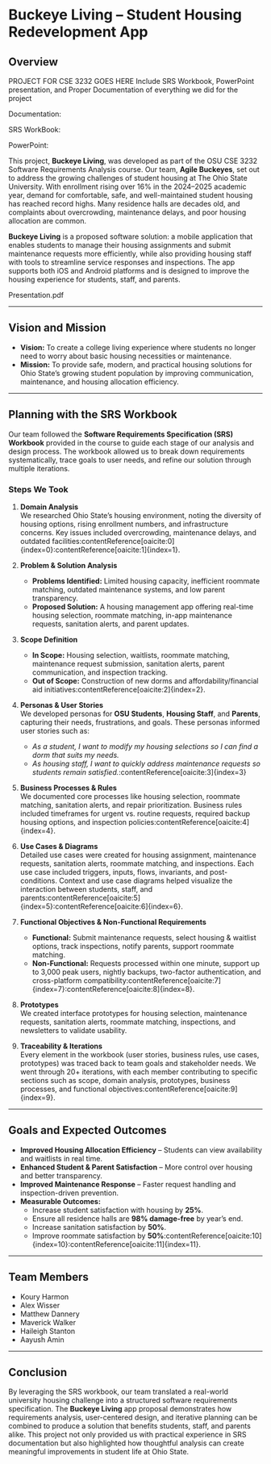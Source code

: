 # Buckeye Living – Student Housing Redevelopment App

## Overview

PROJECT FOR CSE 3232 GOES HERE
Include SRS Workbook, PowerPoint presentation, and Proper Documentation of everything we did for the project

Documentation:

SRS WorkBook:

PowerPoint:


This project, **Buckeye Living**, was developed as part of the OSU CSE 3232 Software Requirements Analysis course. Our team, **Agile Buckeyes**, set out to address the growing challenges of student housing at The Ohio State University. With enrollment rising over 16% in the 2024–2025 academic year, demand for comfortable, safe, and well-maintained student housing has reached record highs. Many residence halls are decades old, and complaints about overcrowding, maintenance delays, and poor housing allocation are common.  

**Buckeye Living** is a proposed software solution: a mobile application that enables students to manage their housing assignments and submit maintenance requests more efficiently, while also providing housing staff with tools to streamline service responses and inspections. The app supports both iOS and Android platforms and is designed to improve the housing experience for students, staff, and parents.

Presentation.pdf

---

## Vision and Mission
- **Vision:** To create a college living experience where students no longer need to worry about basic housing necessities or maintenance.
- **Mission:** To provide safe, modern, and practical housing solutions for Ohio State’s growing student population by improving communication, maintenance, and housing allocation efficiency.

---

## Planning with the SRS Workbook
Our team followed the **Software Requirements Specification (SRS) Workbook** provided in the course to guide each stage of our analysis and design process. The workbook allowed us to break down requirements systematically, trace goals to user needs, and refine our solution through multiple iterations.

### Steps We Took
1. **Domain Analysis**  
   We researched Ohio State’s housing environment, noting the diversity of housing options, rising enrollment numbers, and infrastructure concerns. Key issues included overcrowding, maintenance delays, and outdated facilities:contentReference[oaicite:0]{index=0}:contentReference[oaicite:1]{index=1}.

2. **Problem & Solution Analysis**  
   - **Problems Identified:** Limited housing capacity, inefficient roommate matching, outdated maintenance systems, and low parent transparency.  
   - **Proposed Solution:** A housing management app offering real-time housing selection, roommate matching, in-app maintenance requests, sanitation alerts, and parent updates.

3. **Scope Definition**  
   - **In Scope:** Housing selection, waitlists, roommate matching, maintenance request submission, sanitation alerts, parent communication, and inspection tracking.  
   - **Out of Scope:** Construction of new dorms and affordability/financial aid initiatives:contentReference[oaicite:2]{index=2}.

4. **Personas & User Stories**  
   We developed personas for **OSU Students**, **Housing Staff**, and **Parents**, capturing their needs, frustrations, and goals. These personas informed user stories such as:  
   - *As a student, I want to modify my housing selections so I can find a dorm that suits my needs.*  
   - *As housing staff, I want to quickly address maintenance requests so students remain satisfied.*:contentReference[oaicite:3]{index=3}

5. **Business Processes & Rules**  
   We documented core processes like housing selection, roommate matching, sanitation alerts, and repair prioritization. Business rules included timeframes for urgent vs. routine requests, required backup housing options, and inspection policies:contentReference[oaicite:4]{index=4}.

6. **Use Cases & Diagrams**  
   Detailed use cases were created for housing assignment, maintenance requests, sanitation alerts, roommate matching, and inspections. Each use case included triggers, inputs, flows, invariants, and post-conditions. Context and use case diagrams helped visualize the interaction between students, staff, and parents:contentReference[oaicite:5]{index=5}:contentReference[oaicite:6]{index=6}.

7. **Functional Objectives & Non-Functional Requirements**  
   - **Functional:** Submit maintenance requests, select housing & waitlist options, track inspections, notify parents, support roommate matching.  
   - **Non-Functional:** Requests processed within one minute, support up to 3,000 peak users, nightly backups, two-factor authentication, and cross-platform compatibility:contentReference[oaicite:7]{index=7}:contentReference[oaicite:8]{index=8}.

8. **Prototypes**  
   We created interface prototypes for housing selection, maintenance requests, sanitation alerts, roommate matching, inspections, and newsletters to validate usability.

9. **Traceability & Iterations**  
   Every element in the workbook (user stories, business rules, use cases, prototypes) was traced back to team goals and stakeholder needs. We went through 20+ iterations, with each member contributing to specific sections such as scope, domain analysis, prototypes, business processes, and functional objectives:contentReference[oaicite:9]{index=9}.

---

## Goals and Expected Outcomes
- **Improved Housing Allocation Efficiency** – Students can view availability and waitlists in real time.  
- **Enhanced Student & Parent Satisfaction** – More control over housing and better transparency.  
- **Improved Maintenance Response** – Faster request handling and inspection-driven prevention.  
- **Measurable Outcomes:**  
  - Increase student satisfaction with housing by **25%**.  
  - Ensure all residence halls are **98% damage-free** by year’s end.  
  - Increase sanitation satisfaction by **50%**.  
  - Improve roommate satisfaction by **50%**:contentReference[oaicite:10]{index=10}:contentReference[oaicite:11]{index=11}.

---

## Team Members
- Koury Harmon  
- Alex Wisser  
- Matthew Dannery  
- Maverick Walker  
- Haileigh Stanton  
- Aayush Amin  

---

## Conclusion
By leveraging the SRS workbook, our team translated a real-world university housing challenge into a structured software requirements specification. The **Buckeye Living** app proposal demonstrates how requirements analysis, user-centered design, and iterative planning can be combined to produce a solution that benefits students, staff, and parents alike. This project not only provided us with practical experience in SRS documentation but also highlighted how thoughtful analysis can create meaningful improvements in student life at Ohio State.
